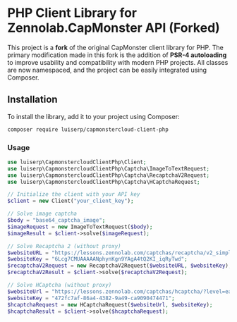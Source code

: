 # PHP Client Library for Zennolab.CapMonster API (Forked)
This project is a **fork** of the original CapMonster client library for PHP. The primary modification made in this fork is the addition of **PSR-4 autoloading** to improve usability and compatibility with modern PHP projects. All classes are now namespaced, and the project can be easily integrated using Composer.

## Installation

To install the library, add it to your project using Composer:

```bash
composer require luiserp/capmonstercloud-client-php
```

### Usage

```php
use luiserp\CapmonstercloudClientPhp\Client;
use luiserp\CapmonstercloudClientPhp\Captcha\ImageToTextRequest;
use luiserp\CapmonstercloudClientPhp\Captcha\RecaptchaV2Request;
use luiserp\CapmonstercloudClientPhp\Captcha\HCaptchaRequest;

// Initialize the client with your API key
$client = new Client("your_client_key");

// Solve image captcha
$body = "base64_captcha_image";
$imageRequest = new ImageToTextRequest($body);
$imageResult = $client->solve($imageRequest);

// Solve Recaptcha 2 (without proxy)
$websiteURL = "https://lessons.zennolab.com/captchas/recaptcha/v2_simple.php?level=high";
$websiteKey = "6Lcg7CMUAAAAANphynKgn9YAgA4tQ2KI_iqRyTwd";
$recaptchaV2Request = new RecaptchaV2Request($websiteURL, $websiteKey);
$recaptchaV2Result = $client->solve($recaptchaV2Request);

// Solve HCaptcha (without proxy)
$websiteUrl = "https://lessons.zennolab.com/captchas/hcaptcha/?level=easy";
$websiteKey = "472fc7af-86a4-4382-9a49-ca9090474471";
$hcaptchaRequest = new HCaptchaRequest($websiteUrl, $websiteKey);
$hcaptchaResult = $client->solve($hcaptchaRequest);
```
